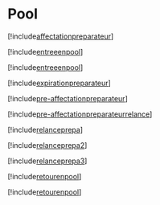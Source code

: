 # Pool

[!include[affectationpreparateur](pool.affectationpreparateur.autogen.md)]

[!include[entreeenpool](pool.entreeenpool.autogen.md)]

[!include[entreeenpool](pool.entreeenpool.autogen.md)]

[!include[expirationpreparateur](pool.expirationpreparateur.autogen.md)]

[!include[pre-affectationpreparateur](pool.pre-affectationpreparateur.autogen.md)]

[!include[pre-affectationpreparateurrelance](pool.pre-affectationpreparateurrelance.autogen.md)]

[!include[relanceprepa](pool.relanceprepa.autogen.md)]

[!include[relanceprepa2](pool.relanceprepa2.autogen.md)]

[!include[relanceprepa3](pool.relanceprepa3.autogen.md)]

[!include[retourenpool](pool.retourenpool.autogen.md)]

[!include[retourenpool](pool.retourenpool.autogen.md)]

